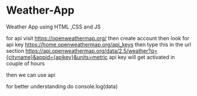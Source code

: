 # Weather-App
Weather App using HTML ,CSS and JS

for api visit https://openweathermap.org/ then create account then look for api key  https://home.openweathermap.org/api_keys
then type this in the url section    https://api.openweathermap.org/data/2.5/weather?q={cityname}&appid={apikey}&units=metric
api key will get activated in couple of hours

then we can use api 

for better understanding do console.log(data)
